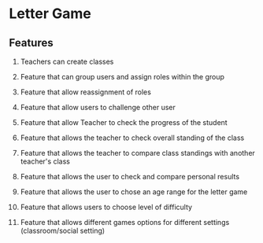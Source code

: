 # Letter Game
## Features
1. Teachers can create classes

2. Feature that can group users and assign roles within the group 

3. Feature that allow reassignment of roles 

4. Feature that allow users to challenge other user

5. Feature that allow Teacher to check the progress of the student

6. Feature that allows the teacher to check overall standing of the class

7. Feature that allows the teacher to compare class standings with another teacher's class

8. Feature that allows the user to check and compare personal results

9. Feature that allows the user to chose an age range for the letter game

10. Feature that allows users to choose level of difficulty

11. Feature that allows different games options for different settings (classroom/social setting)